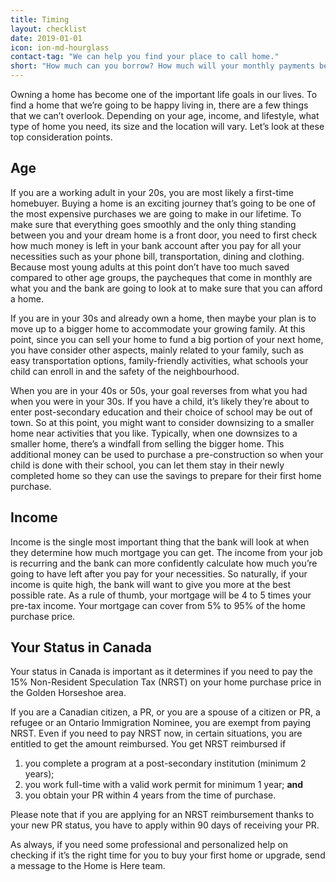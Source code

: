 ```yaml
---
title: Timing
layout: checklist
date: 2019-01-01
icon: ion-md-hourglass
contact-tag: "We can help you find your place to call home."
short: "How much can you borrow? How much will your monthly payments be?"
---
```


Owning a home has become one of the important life goals in our lives. To find a home that we’re going to be happy living in, there are a few things that we can’t overlook. Depending on your age, income, and lifestyle, what type of home you need, its size and the location will vary. Let’s look at these top consideration points.

## Age

If you are a working adult in your 20s, you are most likely a first-time homebuyer. Buying a home is an exciting journey that’s going to be one of the most expensive purchases we are going to make in our lifetime. To make sure that everything goes smoothly and the only thing standing between you and your dream home is a front door, you need to first check how much money is left in your bank account after you pay for all your necessities such as your phone bill, transportation, dining and clothing. Because most young adults at this point don’t have too much saved compared to other age groups, the paycheques that come in monthly are what you and the bank are going to look at to make sure that you can afford a home.

If you are in your 30s and already own a home, then maybe your plan is to move up to a bigger home to accommodate your growing family. At this point, since you can sell your home to fund a big portion of your next home, you have consider other aspects, mainly related to your family, such as easy transportation options, family-friendly activities, what schools your child can enroll in and the safety of the neighbourhood.

When you are in your 40s or 50s, your goal reverses from what you had when you were in your 30s. If you have a child, it’s likely they’re about to enter post-secondary education and their choice of school may be out of town. So at this point, you might want to consider downsizing to a smaller home near activities that you like. Typically, when one downsizes to a smaller home, there’s a windfall from selling the bigger home. This additional money can be used to purchase a pre-construction so when your child is done with their school, you can let them stay in their newly completed home so they can use the savings to prepare for their first home purchase.

## Income

Income is the single most important thing that the bank will look at when they determine how much mortgage you can get. The income from your job is recurring and the bank can more confidently calculate how much you’re going to have left after you pay for your necessities. So naturally, if your income is quite high, the bank will want to give you more at the best possible rate. As a rule of thumb, your mortgage will be 4 to 5 times your pre-tax income. Your mortgage can cover from 5% to 95% of the home purchase price.

## Your Status in Canada

Your status in Canada is important as it determines if you need to pay the 15% Non-Resident Speculation Tax (NRST) on your home purchase price in the Golden Horseshoe area.

If you are a Canadian citizen, a PR, or you are a spouse of a citizen or PR, a refugee or an Ontario Immigration Nominee, you are exempt from paying NRST. Even if you need to pay NRST now, in certain situations, you are entitled to get the amount reimbursed. You get NRST reimbursed if

1.  you complete a program at a post-secondary institution (minimum 2 years);
2.  you work full-time with a valid work permit for minimum 1 year; **and**
3.  you obtain your PR within 4 years from the time of purchase.

Please note that if you are applying for an NRST reimbursement thanks to your new PR status, you have to apply within 90 days of receiving your PR.

As always, if you need some professional and personalized help on checking if it’s the right time for you to buy your first home or upgrade, send a message to the Home is Here team.
